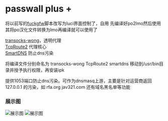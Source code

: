 # passwall plus +

将以前写的[fuckgfw](https://github.com/yiguihai/fuckgfw)脚本改写为luci界面控制了，自用
先编译好po2lmo然后使用其将po汉化文件转换为lmo再编译就可以使用了

[transocks-wong](https://github.com/GameXG/TcpRoute2)，透明代理   
[TcpRoute2](https://github.com/GameXG/TcpRoute2) 代理核心   
[SmartDNS](https://github.com/pymumu/smartdns) 防止dns污染  

将编译文件分别命名为 transocks-wong TcpRoute2 smartdns 移动到/usr/bin目录并授予执行权限，再安装ipk

提供1053端口防止dns污染。可作为dnsmasq上游，主要是针对运营商返回 127.0.0.1 的污染，如 rfa.org jav321.com 还有域名黑名单等功能


### 展示图
<img src="https://github.com/yiguihai/luci-app-passwall/raw/master/view/1.png" alt="展示图" title="查看图片" />
<img src="https://github.com/yiguihai/luci-app-passwall/raw/master/view/2.png" alt="展示图" title="查看图片" />
